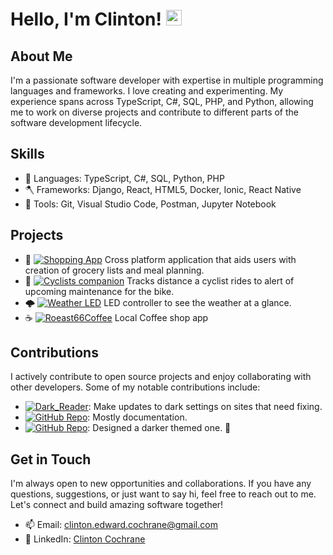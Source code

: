 # Hello, I'm Clinton! <img src="https://media4.giphy.com/media/H99mmJ95ApToQlij8H/giphy.gif?cid=ecf05e472qhqhad1fw66rkd7agm77n8oudk2a2ab8dm1q87q&ep=v1_gifs_search&rid=giphy.gif&ct=g" alt="Waving Turtle" width="25" height="25">

## About Me

I'm a passionate software developer with expertise in multiple programming languages and frameworks. I love creating and experimenting. My experience spans across TypeScript, C#, SQL, PHP, and Python, allowing me to work on diverse projects and contribute to different parts of the software development lifecycle.

## Skills

- 🔧 Languages: TypeScript, C#, SQL, Python, PHP
- 🪓 Frameworks: Django, React, HTML5, Docker, Ionic, React Native
- 🧰 Tools: Git, Visual Studio Code, Postman, Jupyter Notebook

## Projects

- 🛒 [![Shopping App](https://img.shields.io/badge/Shop-WithMe-red)](https://github.com/clinton-cochrane/mobile-grocery) Cross platform application that aids users with creation of grocery lists and meal planning. 
- 🚴 [![Cyclists companion](https://img.shields.io/badge/Bicycle-Buddy-orange)](https://github.com/clinton-cochrane/BikeCompanion) Tracks distance a cyclist rides to alert of upcoming maintenance for the bike. 
- 🌩️ [![Weather LED](https://img.shields.io/badge/Weather-Station-yellow)](https://github.com/clinton-cochrane/BlyncLightWeatherStation) LED controller to see the weather at a glance. 
- ☕ [![Roeast66Coffee](https://img.shields.io/badge/Roast66-Coffee-green)](https://github.com/clinton-cochrane/Roast66Coffee) Local Coffee shop app 


## Contributions

I actively contribute to open source projects and enjoy collaborating with other developers. Some of my notable contributions include:

- [![Dark_Reader](https://img.shields.io/badge/dark-reader-brightgreen)](https://github.com/darkreader/darkreader): Make updates to dark settings on sites that need fixing. 
- [![GitHub Repo](https://img.shields.io/badge/Puppeteer-blue)](https://github.com/puppeteer/puppeteer): Mostly documentation. 
- [![GitHub Repo](https://img.shields.io/badge/Mr-Jingles-violet)](https://github.com/clinton-cochrane/MrJinglesChromeNotificationExt): Designed a darker themed one. 🔔

## Get in Touch

I'm always open to new opportunities and collaborations. If you have any questions, suggestions, or just want to say hi, feel free to reach out to me. Let's connect and build amazing software together!

- 📫 Email: [clinton.edward.cochrane@gmail.com](mailto:clinton.edward.cochrane@gmail.com)
- 💼 LinkedIn: [Clinton Cochrane](https://www.linkedin.com/in/clinton-cochrane/)

